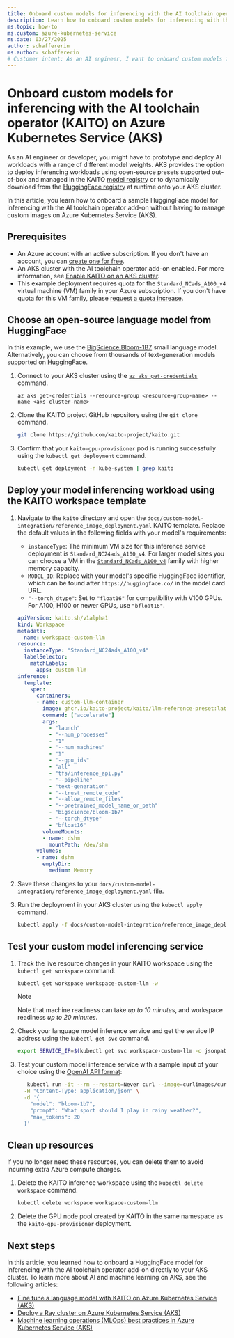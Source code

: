 ```yaml
---
title: Onboard custom models for inferencing with the AI toolchain operator (KAITO) on Azure Kubernetes Service (AKS)
description: Learn how to onboard custom models for inferencing with the AI toolchain operator (KAITO) on AKS.
ms.topic: how-to
ms.custom: azure-kubernetes-service
ms.date: 03/27/2025
author: schaffererin
ms.author: schaffererin
# Customer intent: As an AI engineer, I want to onboard custom models for inferencing on Azure Kubernetes Service using the AI toolchain operator, so that I can efficiently deploy and manage AI workloads without having to maintain custom images.
---
```


# Onboard custom models for inferencing with the AI toolchain operator (KAITO) on Azure Kubernetes Service (AKS)

As an AI engineer or developer, you might have to prototype and deploy AI workloads with a range of different model weights. AKS provides the option to deploy inferencing workloads using open-source presets supported out-of-box and managed in the KAITO [model registry](https://github.com/kaito-project/kaito/tree/main/presets) or to dynamically download from the [HuggingFace registry](https://huggingface.co/models) at runtime onto your AKS cluster.

In this article, you learn how to onboard a sample HuggingFace model for inferencing with the AI toolchain operator add-on without having to manage custom images on Azure Kubernetes Service (AKS).

## Prerequisites

- An Azure account with an active subscription. If you don't have an account, you can [create one for free](https://azure.microsoft.com/pricing/purchase-options/azure-account?cid=msft_learn).
- An AKS cluster with the AI toolchain operator add-on enabled. For more information, see [Enable KAITO on an AKS cluster](./ai-toolchain-operator.md#enable-the-ai-toolchain-operator-add-on-on-an-aks-cluster).
- This example deployment requires quota for the `Standard_NCads_A100_v4` virtual machine (VM) family in your Azure subscription. If you don't have quota for this VM family, please [request a quota increase](/azure/quotas/quickstart-increase-quota-portal).

## Choose an open-source language model from HuggingFace

In this example, we use the [BigScience Bloom-1B7](https://huggingface.co/bigscience/bloom-1b7) small language model. Alternatively, you can choose from thousands of text-generation models supported on [HuggingFace](https://huggingface.co/models?pipeline_tag=text-generation).

1. Connect to your AKS cluster using the [`az aks get-credentials`](/cli/azure/aks#az_aks_get_credentials) command.

    ```azurecli-interactive
    az aks get-credentials --resource-group <resource-group-name> --name <aks-cluster-name>
    ```

2. Clone the KAITO project GitHub repository using the `git clone` command.

    ```bash
    git clone https://github.com/kaito-project/kaito.git
    ```

3. Confirm that your `kaito-gpu-provisioner` pod is running successfully using the `kubectl get deployment` command.

    ```bash
    kubectl get deployment -n kube-system | grep kaito
    ```

## Deploy your model inferencing workload using the KAITO workspace template

1. Navigate to the `kaito` directory and open the `docs/custom-model-integration/reference_image_deployment.yaml` KAITO template. Replace the default values in the following fields with your model's requirements:

   - `instanceType`: The minimum VM size for this inference service deployment is `Standard_NC24ads_A100_v4`. For larger model sizes you can choose a VM in the [`Standard_NCads_A100_v4`](/azure/virtual-machines/sizes/gpu-accelerated/nca100v4-series) family with higher memory capacity.
   - `MODEL_ID`: Replace with your model's specific HuggingFace identifier, which can be found after `https://huggingface.co/` in the model card URL.
   - `"--torch_dtype"`: Set to `"float16"` for compatibility with V100 GPUs. For A100, H100 or newer GPUs, use `"bfloat16"`.

    ```yml
    apiVersion: kaito.sh/v1alpha1
    kind: Workspace
    metadata:
      name: workspace-custom-llm
    resource:
      instanceType: "Standard_NC24ads_A100_v4"
      labelSelector:
        matchLabels:
          apps: custom-llm
    inference:
      template: 
        spec:
          containers:
          - name: custom-llm-container
            image: ghcr.io/kaito-project/kaito/llm-reference-preset:latest
            command: ["accelerate"]
            args:
              - "launch"
              - "--num_processes"
              - "1"
              - "--num_machines"
              - "1"
              - "--gpu_ids"
              - "all"
              - "tfs/inference_api.py"
              - "--pipeline"
              - "text-generation"
              - "--trust_remote_code"
              - "--allow_remote_files"
              - "--pretrained_model_name_or_path"
              - "bigscience/bloom-1b7"
              - "--torch_dtype"
              - "bfloat16"
            volumeMounts:
            - name: dshm
              mountPath: /dev/shm
          volumes:
          - name: dshm
            emptyDir:
              medium: Memory
    ```

2. Save these changes to your `docs/custom-model-integration/reference_image_deployment.yaml` file.
3. Run the deployment in your AKS cluster using the `kubectl apply` command.

    ```bash
    kubectl apply -f docs/custom-model-integration/reference_image_deployment.yaml
    ```

## Test your custom model inferencing service

1. Track the live resource changes in your KAITO workspace using the `kubectl get workspace` command.

    ```bash
    kubectl get workspace workspace-custom-llm -w
    ```

    > [!NOTE]  
    > Note that machine readiness can take *up to 10 minutes*, and workspace readiness *up to 20 minutes*.

2. Check your language model inference service and get the service IP address using the `kubectl get svc` command.

    ```bash
    export SERVICE_IP=$(kubectl get svc workspace-custom-llm -o jsonpath='{.spec.clusterIP}')
    ```

3. Test your custom model inference service with a sample input of your choice using the [OpenAI API format](https://platform.openai.com/docs/api-reference/chat):

    ```bash
       kubectl run -it --rm --restart=Never curl --image=curlimages/curl -- curl -X POST http://$SERVICE_IP/v1/completions \
      -H "Content-Type: application/json" \
      -d '{
        "model": "bloom-1b7",
        "prompt": "What sport should I play in rainy weather?",
        "max_tokens": 20
      }'
    ```

## Clean up resources

If you no longer need these resources, you can delete them to avoid incurring extra Azure compute charges.

1. Delete the KAITO inference workspace using the `kubectl delete workspace` command.

    ```bash
    kubectl delete workspace workspace-custom-llm
    ```

2. Delete the GPU node pool created by KAITO in the same namespace as the `kaito-gpu-provisioner` deployment.

## Next steps

In this article, you learned how to onboard a HuggingFace model for inferencing with the AI toolchain operator add-on directly to your AKS cluster. To learn more about AI and machine learning on AKS, see the following articles:

- [Fine tune a language model with KAITO on Azure Kubernetes Service (AKS)](./ai-toolchain-operator-fine-tune.md)
- [Deploy a Ray cluster on Azure Kubernetes Service (AKS)](./ray-overview.md)
- [Machine learning operations (MLOps) best practices in Azure Kubernetes Service (AKS)](./best-practices-ml-ops.md)
